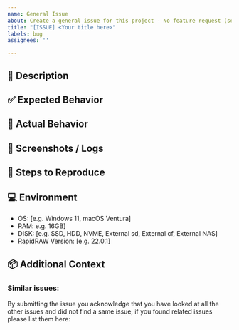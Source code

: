 ```yaml
---
name: General Issue
about: Create a general issue for this project - No feature request (see discussion page)
title: "[ISSUE] <Your title here>"
labels: bug
assignees: ''

---
```


## 📝 Description

<!-- A clear and concise description of what the issue is. -->

## ✅ Expected Behavior

<!-- Describe what you expected to happen. -->

## 🐞 Actual Behavior

<!-- Describe what actually happened. -->

## 📸 Screenshots / Logs

<!-- If applicable, add screenshots or logs to help explain your problem. -->
<!-- a code block for logs can be opened with ``` and closed with ``` -->

## 🧪 Steps to Reproduce

<!-- 
Steps to reproduce the behavior:
1. Go to '...'
2. Click on '....'
3. Scroll down to '....'
4. See error
-->

## 💻 Environment

- OS: [e.g. Windows 11, macOS Ventura]
- RAM: e.g. 16GB]
- DISK: [e.g. SSD, HDD, NVME, External sd, External cf, External NAS]
- RapidRAW Version: [e.g. 22.0.1]

## 📦 Additional Context

### Similar issues:

By submitting the issue you acknowledge that you have looked at all the other issues and did not find a same issue, if you found related issues please list them here: